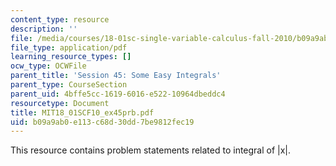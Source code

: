 ```yaml
---
content_type: resource
description: ''
file: /media/courses/18-01sc-single-variable-calculus-fall-2010/b09a9ab0e113c68d30dd7be9812fec19_MIT18_01SCF10_ex45prb.pdf
file_type: application/pdf
learning_resource_types: []
ocw_type: OCWFile
parent_title: 'Session 45: Some Easy Integrals'
parent_type: CourseSection
parent_uid: 4bffe5cc-1619-6016-e522-10964dbeddc4
resourcetype: Document
title: MIT18_01SCF10_ex45prb.pdf
uid: b09a9ab0-e113-c68d-30dd-7be9812fec19
---
```

This resource contains problem statements related to integral of |x|.